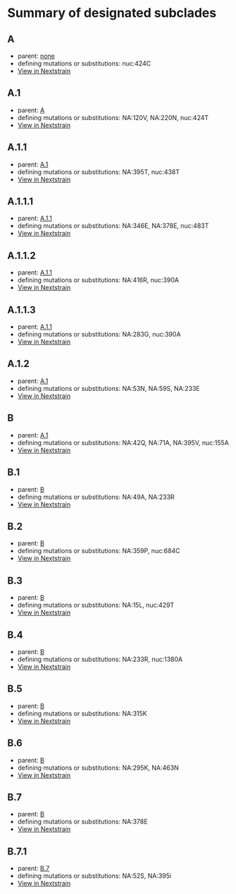 # Summary of designated subclades
## A
 * parent: [none](#none)
 * defining mutations or substitutions: nuc:424C
 * [View in Nextstrain](https://nextstrain.org/flu/seasonal/vic/na/6y?branchLabel=Subclade&c=subclade&label=Subclade:A)

## A.1
 * parent: [A](#A)
 * defining mutations or substitutions: NA:120V, NA:220N, nuc:424T
 * [View in Nextstrain](https://nextstrain.org/flu/seasonal/vic/na/6y?branchLabel=Subclade&c=subclade&label=Subclade:A.1)

## A.1.1
 * parent: [A.1](#A1)
 * defining mutations or substitutions: NA:395T, nuc:438T
 * [View in Nextstrain](https://nextstrain.org/flu/seasonal/vic/na/6y?branchLabel=Subclade&c=subclade&label=Subclade:A.1.1)

## A.1.1.1
 * parent: [A.1.1](#A11)
 * defining mutations or substitutions: NA:346E, NA:378E, nuc:483T
 * [View in Nextstrain](https://nextstrain.org/flu/seasonal/vic/na/6y?branchLabel=Subclade&c=subclade&label=Subclade:A.1.1.1)

## A.1.1.2
 * parent: [A.1.1](#A11)
 * defining mutations or substitutions: NA:416R, nuc:390A
 * [View in Nextstrain](https://nextstrain.org/flu/seasonal/vic/na/6y?branchLabel=Subclade&c=subclade&label=Subclade:A.1.1.2)

## A.1.1.3
 * parent: [A.1.1](#A11)
 * defining mutations or substitutions: NA:283G, nuc:390A
 * [View in Nextstrain](https://nextstrain.org/flu/seasonal/vic/na/6y?branchLabel=Subclade&c=subclade&label=Subclade:A.1.1.3)

## A.1.2
 * parent: [A.1](#A1)
 * defining mutations or substitutions: NA:53N, NA:59S, NA:233E
 * [View in Nextstrain](https://nextstrain.org/flu/seasonal/vic/na/6y?branchLabel=Subclade&c=subclade&label=Subclade:A.1.2)

## B
 * parent: [A.1](#A1)
 * defining mutations or substitutions: NA:42Q, NA:71A, NA:395V, nuc:155A
 * [View in Nextstrain](https://nextstrain.org/flu/seasonal/vic/na/6y?branchLabel=Subclade&c=subclade&label=Subclade:B)

## B.1
 * parent: [B](#B)
 * defining mutations or substitutions: NA:49A, NA:233R
 * [View in Nextstrain](https://nextstrain.org/flu/seasonal/vic/na/6y?branchLabel=Subclade&c=subclade&label=Subclade:B.1)

## B.2
 * parent: [B](#B)
 * defining mutations or substitutions: NA:359P, nuc:684C
 * [View in Nextstrain](https://nextstrain.org/flu/seasonal/vic/na/6y?branchLabel=Subclade&c=subclade&label=Subclade:B.2)

## B.3
 * parent: [B](#B)
 * defining mutations or substitutions: NA:15L, nuc:429T
 * [View in Nextstrain](https://nextstrain.org/flu/seasonal/vic/na/6y?branchLabel=Subclade&c=subclade&label=Subclade:B.3)

## B.4
 * parent: [B](#B)
 * defining mutations or substitutions: NA:233R, nuc:1380A
 * [View in Nextstrain](https://nextstrain.org/flu/seasonal/vic/na/6y?branchLabel=Subclade&c=subclade&label=Subclade:B.4)

## B.5
 * parent: [B](#B)
 * defining mutations or substitutions: NA:315K
 * [View in Nextstrain](https://nextstrain.org/flu/seasonal/vic/na/6y?branchLabel=Subclade&c=subclade&label=Subclade:B.5)

## B.6
 * parent: [B](#B)
 * defining mutations or substitutions: NA:295K, NA:463N
 * [View in Nextstrain](https://nextstrain.org/flu/seasonal/vic/na/6y?branchLabel=Subclade&c=subclade&label=Subclade:B.6)

## B.7
 * parent: [B](#B)
 * defining mutations or substitutions: NA:378E
 * [View in Nextstrain](https://nextstrain.org/flu/seasonal/vic/na/6y?branchLabel=Subclade&c=subclade&label=Subclade:B.7)

## B.7.1
 * parent: [B.7](#B7)
 * defining mutations or substitutions: NA:52S, NA:395i
 * [View in Nextstrain](https://nextstrain.org/flu/seasonal/vic/na/6y?branchLabel=Subclade&c=subclade&label=Subclade:B.7.1)

